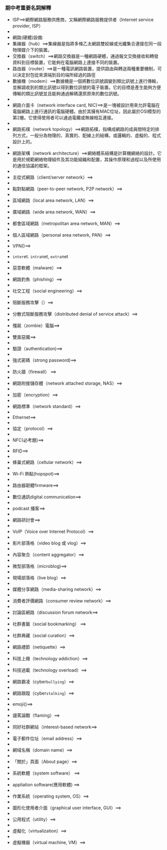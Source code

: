 ### 期中考重要名詞解釋
-  ISP==>網際網路服務供應商，又稱網際網路服務提供者（Internet service provider, ISP）
-
- 網路(硬體)設備: 
- 集線器（hub）==>集線器是指將多條乙太網路雙絞線或光纖集合連接在同一段物理媒介下的裝置。
- 交換器（switch）==>網路交換器是一種網路硬體，通過報文交換接收和轉發資料到目標裝置，它能夠在電腦網路上連接不同的裝置。
- 路由器（router）==>是一種電訊網路裝置，提供路由與轉送兩種重要機制，可以決定封包從來源端到目的端所經過的路徑
- 數據機（modem）==>數據機是一個將數位訊號調變到類比訊號上進行傳輸，並解調收到的類比訊號以得到數位訊號的電子裝置。它的目標是產生能夠方便傳輸的類比訊號並且能夠通過解碼還原原來的數位訊號。
-
- 網路介面卡（network interface card, NIC)==>是一塊被設計用來允許電腦在電腦網路上進行通訊的電腦硬體。由於其擁有MAC位址，因此屬於OSI模型的第2層。它使得使用者可以通過電纜或無線相互連接。
- 
- 網路拓樸（network topology）==>網路拓樸，指構成網路的成員間特定的排列方式，一般分為物理的、真實的、配線上的結構，或邏輯的、虛擬的、程式設計上的。
-
- 網路架構（network architecture）==>網絡體系結構是計算機網絡的設計。它是用於規範網絡物理組件及其功能組織和配置，其操作原理和過程以及所使用的通信協議的框架。
-
- 主從式網路（client/server network）==>
- 
- 點對點網路（peer-to-peer network, P2P network）==>
- 
- 區域網路（local area network, LAN）==>
- 
- 廣域網路（wide area network, WAN）==>
- 
- 都會區域網路（metropolitan area network, MAN）==>
- 
- 個人區域網路（personal area network, PAN）==>
- 
- VPN()==>
- 
- `inter`et. `intra`net, `extra`net
- 
- 惡意軟體（malware）==>
- 
- 網路釣魚（phishing）==>
- 
- 社交工程（social engineering）==>
- 
- 阻斷服務攻擊（）==>
- 
- 分散式阻斷服務攻擊（distributed denial of service attack）==>
-  
- 殭屍（zombie）電腦==>
- 
- 雙面惡魔==>
- 
- 驗證（authentication)==>
-  
- 強式密碼（strong password)==>
- 
- 防火牆（firewall） ==>
-  
- 網路附接儲存體（network attached storage, NAS）==>
- 
- 加密（encryption）==>
- 
- 網路標準（network standard）==>
- 
- Ethernet==>
- 
- 協定（protocol）==>
- 
- NFC(必考題)==>
-
- RFID==>
- 
- 蜂巢式網路（cellular network）==>
- 
- Wi-Fi 熱點(hopspot)==>
- 
- 路由器韌體firmware==>
- 
- 數位通訊digital communication==>
- 
- podcast 播客==>
- 
- 網路研討會==>
-  
- VoIP（Voice over Internet Protocol）==>
- 
- 影片部落格（video blog 或 vlog）==>
- 
- 內容聚合（content aggregator）==>
-  
- 微型部落格（microblog)==>
- 
- 現場部落格（live blog）==>
-  
- 媒體分享網路（media-sharing network）==>
- 
- 消費者評價網路（consumer review network）==>
- 
- 討論區網路（discussion forum network==>
-
- 社群書籤（social bookmarking） ==>
- 
- 社群典藏（social curation）==>
- 
- 網路禮節（netiquette）==>
- 
- 科技上癮（technology addiction）==>
- 
- 科技過載（technology overload）==>
- 
- 網路霸凌（cyber`bullying`）==>
- 
- 網路跟蹤（cyber`stalking`）==>
- 
- emoji()==>
- 
- 謾罵論戰（flaming）==>
- 
- 同好社群網站（interest-based network==>
- 
- 電子郵件位址（email address）==>
- 
- 網域名稱（domain name）==>
-
- 「關於」頁面（About page）==>
- 
- 系統軟體（system software） ==>
- 
- appliation software(應用軟體) ==>
- 
- 作業系統（operating system, OS）==>
- 
- 圖形化使用者介面（graphical user interface, GUI）==>
- 
- 公用程式（utility）==>
- 
- 虛擬化（virtualization）==>
- 
- 虛擬機器（virtual machine, VM）==>
